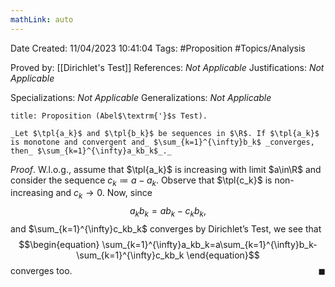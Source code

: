 ```yaml
---
mathLink: auto
---
```


<div class="topSpace"></div>

Date Created: 11/04/2023 10:41:04
Tags: #Proposition #Topics/Analysis

Proved by: [[Dirichlet's Test]]
References: _Not Applicable_
Justifications: _Not Applicable_

Specializations: _Not Applicable_
Generalizations: _Not Applicable_

``` ad-Proposition
title: Proposition (Abel$\textrm{'}$s Test).

_Let $\tpl{a_k}$ and $\tpl{b_k}$ be sequences in $\R$. If $\tpl{a_k}$ is monotone and convergent and_ $\sum_{k=1}^{\infty}b_k$ _converges, then_ $\sum_{k=1}^{\infty}a_kb_k$_._

```

_Proof_. W.l.o.g., assume that $\tpl{a_k}$ is increasing with limit $a\in\R$ and consider the sequence $c_k\coloneqq a-a_k$. Observe that $\tpl{c_k}$ is non-increasing and $c_k\to0$. Now, since
$$\begin{equation}
    a_kb_k=ab_k-c_kb_k,
\end{equation}$$
and $\sum_{k=1}^{\infty}c_kb_k$ converges by Dirichlet$\textrm{'}$s Test, we see that
$$\begin{equation}
    \sum_{k=1}^{\infty}a_kb_k=a\sum_{k=1}^{\infty}b_k-\sum_{k=1}^{\infty}c_kb_k
\end{equation}$$
converges too.<span style="float:right;">$\blacksquare$</span>

